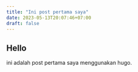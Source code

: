 ```yaml
---
title: "Ini post pertama saya"
date: 2023-05-13T20:07:46+07:00
draft: false
---
```

## Hello 
ini adalah post pertama saya menggunakan hugo.
